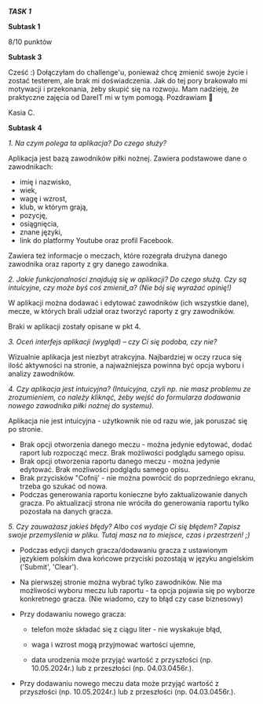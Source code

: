 ***TASK 1***

**Subtask 1**

8/10 punktów

**Subtask 3**

Cześć :) Dołączyłam do challenge'u, ponieważ chcę zmienić swoje życie i zostać testerem, ale brak mi doświadczenia. Jak do tej pory brakowało mi motywacji i przekonania, żeby skupić się na rozwoju. Mam nadzieję, że praktyczne zajęcia od DareIT mi w tym pomogą. Pozdrawiam 🙂

Kasia C.

**Subtask 4**

*1. Na czym polega ta aplikacja? Do czego służy?*

Aplikacja jest bazą zawodników piłki nożnej. Zawiera podstawowe dane o zawodnikach:

* imię i nazwisko,
* wiek,
* wagę i wzrost,
* klub, w którym grają,
* pozycję,
* osiągnięcia,
* znane języki,
* link do platformy Youtube oraz profil Facebook.

Zawiera też informacje o meczach, które rozegrała drużyna danego zawodnika oraz raporty z gry danego zawodnika.
  
*2. Jakie funkcjonalności znajdują się w aplikacji? Do czego służą. Czy są intuicyjne, czy może byś coś zmienił_a? (Nie bój się wyrażać opinię!)*

W aplikacji można dodawać i edytować zawodników (ich wszystkie dane), mecze, w których brali udział oraz tworzyć raporty z gry zawodników.

Braki w aplikacji zostały opisane w pkt 4.

*3. Oceń interfejs aplikacji (wygląd) – czy Ci się podoba, czy nie?*

Wizualnie aplikacja jest niezbyt atrakcyjna. Najbardziej w oczy rzuca się ilość aktywności na stronie, a najważniejsza powinna być opcja wyboru i analizy zawodników.

*4. Czy aplikacja jest intuicyjna? (Intuicyjna, czyli np. nie masz problemu ze zrozumieniem, co należy kliknąć, żeby wejść do formularza dodawania nowego zawodnika piłki nożnej do systemu).*

Aplikacja nie jest intuicyjna - użytkownik nie od razu wie, jak poruszać się po stronie.

* Brak opcji otworzenia danego meczu - można jedynie edytować, dodać raport lub rozpocząć mecz. Brak możliwości podglądu samego opisu.
* Brak opcji otworzenia raportu danego meczu - można jedynie edytować. Brak możliwości podglądu samego opisu.
* Brak przycisków "Cofnij' - nie można powrócić do poprzedniego ekranu, trzeba go szukać od nowa.
* Podczas generowania raportu konieczne było zaktualizowanie danych gracza. Po aktualizacji strona nie wróciła do generowania raportu tylko pozostała na danych gracza.

*5. Czy zauważasz jakieś błędy? Albo coś wydaje Ci się błędem? Zapisz swoje przemyślenia w pliku. Tutaj masz na to miejsce, czas i przestrzeń! ;)*

* Podczas edycji danych gracza/dodawaniu gracza z ustawionym językiem polskim dwa końcowe przyciski pozostają w języku angielskim ('Submit', 'Clear').

* Na pierwszej stronie można wybrać tylko zawodników. Nie ma możliwości wyboru meczu lub raportu - ta opcja pojawia się po wyborze konkretnego gracza. (Nie wiadomo, czy to błąd czy case biznesowy)

* Przy dodawaniu nowego gracza:

  - telefon może składać się z ciągu liter - nie wyskakuje błąd,

  - waga i wzrost mogą przyjmować wartości ujemne,

  - data urodzenia może przyjąć wartość z przyszłości (np. 10.05.2024r.) lub z przeszłości (np. 04.03.0456r.).

*  Przy dodawaniu nowego meczu data może przyjąć wartość z przyszłości (np. 10.05.2024r.) lub z przeszłości (np. 04.03.0456r.).
